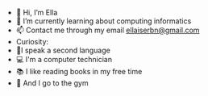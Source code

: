 - 👋 Hi, I’m Ella
- 🌱 I’m currently learning about computing informatics
- 📫 Contact me through my email ellaiserbn@gmail.com
- Curiosity:
- 👅I speak a second language
- 💻 I'm a computer technician
- 📚 I like reading books in my free time
- 💪 And I go to the gym

<!---
neivaxz/neivaxz is a ✨ special ✨ repository because its `README.md` (this file) appears on your GitHub profile.
You can click the Preview link to take a look at your changes.
--->
